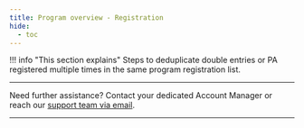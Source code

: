 ```yaml
---
title: Program overview - Registration
hide:
  - toc
---
```


!!! info "This section explains"
    Steps to deduplicate double entries or PA registered multiple times in the same program registration list.

___
Need further assistance? Contact your dedicated Account Manager or reach our [support team via email](mailto:support@121.global).
___
